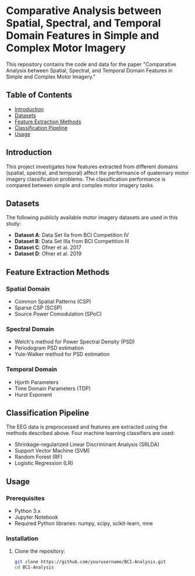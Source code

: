 # Comparative Analysis between Spatial, Spectral, and Temporal Domain Features in Simple and Complex Motor Imagery

This repository contains the code and data for the paper "Comparative Analysis between Spatial, Spectral, and Temporal Domain Features in Simple and Complex Motor Imagery."

## Table of Contents
- [Introduction](#introduction)
- [Datasets](#datasets)
- [Feature Extraction Methods](#feature-extraction-methods)
- [Classification Pipeline](#classification-pipeline)
- [Usage](#usage)

## Introduction
This project investigates how features extracted from different domains (spatial, spectral, and temporal) affect the performance of quaternary motor imagery classification problems. The classification performance is compared between simple and complex motor imagery tasks.

## Datasets
The following publicly available motor imagery datasets are used in this study:
- **Dataset A**: Data Set IIa from BCI Competition IV
- **Dataset B**: Data Set IIIa from BCI Competition III
- **Dataset C**: Ofner et al. 2017
- **Dataset D**: Ofner et al. 2019

## Feature Extraction Methods
### Spatial Domain
- Common Spatial Patterns (CSP)
- Sparse CSP (SCSP)
- Source Power Comodulation (SPoC)

### Spectral Domain
- Welch's method for Power Spectral Density (PSD)
- Periodogram PSD estimation
- Yule-Walker method for PSD estimation

### Temporal Domain
- Hjorth Parameters
- Time Domain Parameters (TDP)
- Hurst Exponent

## Classification Pipeline
The EEG data is preprocessed and features are extracted using the methods described above. Four machine learning classifiers are used:
- Shrinkage-regularized Linear Discriminant Analysis (SRLDA)
- Support Vector Machine (SVM)
- Random Forest (RF)
- Logistic Regression (LR)

## Usage
### Prerequisites
- Python 3.x
- Jupyter Notebook
- Required Python libraries: numpy, scipy, scikit-learn, mne

### Installation
1. Clone the repository:
   ```bash
   git clone https://github.com/yourusername/BCI-Analysis.git
   cd BCI-Analysis
